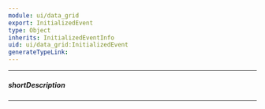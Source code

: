 ```yaml
---
module: ui/data_grid
export: InitializedEvent
type: Object
inherits: InitializedEventInfo
uid: ui/data_grid:InitializedEvent
generateTypeLink: 
---
```

---
##### shortDescription
<!-- Description goes here -->

---
<!-- Description goes here -->